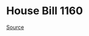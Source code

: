 # House Bill 1160

[Source](http://lawfilesext.leg.wa.gov/biennium/2021-22/Xml/Bills/House%20Bills/1160.xml)